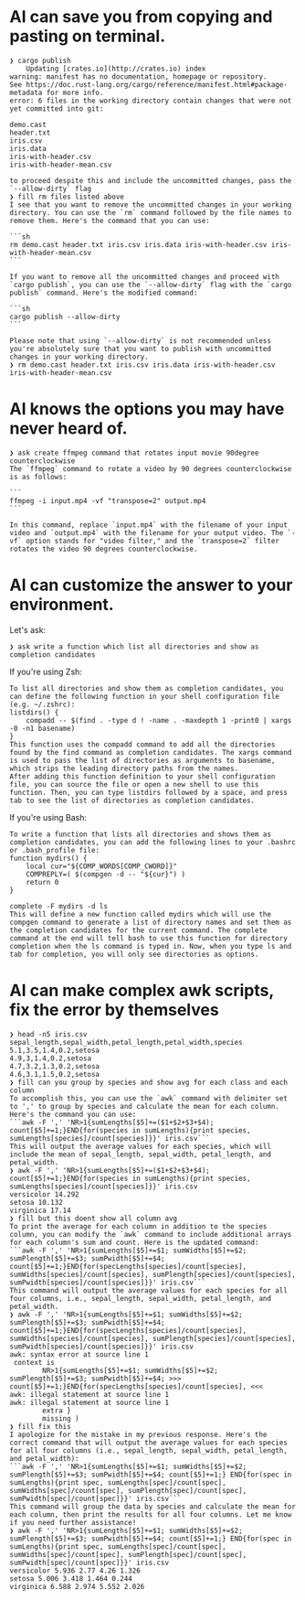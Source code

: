 # AI can save you from copying and pasting on terminal.

````shell
❯ cargo publish
    Updating [crates.io](http://crates.io) index
warning: manifest has no documentation, homepage or repository.
See https://doc.rust-lang.org/cargo/reference/manifest.html#package-metadata for more info.
error: 6 files in the working directory contain changes that were not yet committed into git:

demo.cast
header.txt
iris.csv
iris.data
iris-with-header.csv
iris-with-header-mean.csv

to proceed despite this and include the uncommitted changes, pass the `--allow-dirty` flag
❯ fill rm files listed above
I see that you want to remove the uncommitted changes in your working directory. You can use the `rm` command followed by the file names to remove them. Here's the command that you can use:

```sh
rm demo.cast header.txt iris.csv iris.data iris-with-header.csv iris-with-header-mean.csv
```

If you want to remove all the uncommitted changes and proceed with `cargo publish`, you can use the `--allow-dirty` flag with the `cargo publish` command. Here's the modified command:

```sh
cargo publish --allow-dirty
```

Please note that using `--allow-dirty` is not recommended unless you're absolutely sure that you want to publish with uncommitted changes in your working directory.
❯ rm demo.cast header.txt iris.csv iris.data iris-with-header.csv iris-with-header-mean.csv
````

# AI knows the options you may have never heard of.

````shell
❯ ask create ffmpeg command that rotates input movie 90degree counterclockwise
The `ffmpeg` command to rotate a video by 90 degrees counterclockwise is as follows:

```
ffmpeg -i input.mp4 -vf "transpose=2" output.mp4
```

In this command, replace `input.mp4` with the filename of your input video and `output.mp4` with the filename for your output video. The `-vf` option stands for "video filter," and the `transpose=2` filter rotates the video 90 degrees counterclockwise.
````

# AI can customize the answer to your environment.

Let's ask:

```shell
❯ ask write a function which list all directories and show as completion candidates
```

If you're using Zsh:
````shell
To list all directories and show them as completion candidates, you can define the following function in your shell configuration file (e.g. ~/.zshrc):
listdirs() {
    compadd -- $(find . -type d ! -name . -maxdepth 1 -print0 | xargs -0 -n1 basename)
}
This function uses the compadd command to add all the directories found by the find command as completion candidates. The xargs command is used to pass the list of directories as arguments to basename, which strips the leading directory paths from the names.
After adding this function definition to your shell configuration file, you can source the file or open a new shell to use this function. Then, you can type listdirs followed by a space, and press tab to see the list of directories as completion candidates.
````

If you're using Bash:
````shell
To write a function that lists all directories and shows them as completion candidates, you can add the following lines to your .bashrc or .bash_profile file:
function mydirs() {
    local cur="${COMP_WORDS[COMP_CWORD]}"
    COMPREPLY=( $(compgen -d -- "${cur}") )
    return 0
}

complete -F mydirs -d ls
This will define a new function called mydirs which will use the compgen command to generate a list of directory names and set them as the completion candidates for the current command. The complete command at the end will tell bash to use this function for directory completion when the ls command is typed in. Now, when you type ls and tab for completion, you will only see directories as options.
````

# AI can make complex awk scripts, fix the error by themselves

````
❯ head -n5 iris.csv
sepal_length,sepal_width,petal_length,petal_width,species
5.1,3.5,1.4,0.2,setosa
4.9,3,1.4,0.2,setosa
4.7,3.2,1.3,0.2,setosa
4.6,3.1,1.5,0.2,setosa
❯ fill can you group by species and show avg for each class and each column
To accomplish this, you can use the `awk` command with delimiter set to ',' to group by species and calculate the mean for each column. Here's the command you can use:
```awk -F ',' 'NR>1{sumLengths[$5]+=($1+$2+$3+$4); count[$5]+=1;}END{for(species in sumLengths){print species, sumLengths[species]/count[species]}}' iris.csv```
This will output the average values for each species, which will include the mean of sepal_length, sepal_width, petal_length, and petal_width.
❯ awk -F ',' 'NR>1{sumLengths[$5]+=($1+$2+$3+$4); count[$5]+=1;}END{for(species in sumLengths){print species, sumLengths[species]/count[species]}}' iris.csv
versicolor 14.292
setosa 10.132
virginica 17.14
❯ fill but this doent show all column avg
To print the average for each column in addition to the species column, you can modify the `awk` command to include additional arrays for each column's sum and count. Here is the updated command:
```awk -F ',' 'NR>1{sumLengths[$5]+=$1; sumWidths[$5]+=$2; sumPlength[$5]+=$3; sumPwidth[$5]+=$4; count[$5]+=1;}END{for(specLengths[species]/count[species], sumWidths[species]/count[species], sumPlength[species]/count[species], sumPwidth[species]/count[species]}}' iris.csv```
This command will output the average values for each species for all four columns, i.e., sepal_length, sepal_width, petal_length, and petal_width.
❯ awk -F ',' 'NR>1{sumLengths[$5]+=$1; sumWidths[$5]+=$2; sumPlength[$5]+=$3; sumPwidth[$5]+=$4; count[$5]+=1;}END{for(specLengths[species]/count[species], sumWidths[species]/count[species], sumPlength[species]/count[species], sumPwidth[species]/count[species]}}' iris.csv
awk: syntax error at source line 1
 context is
        NR>1{sumLengths[$5]+=$1; sumWidths[$5]+=$2; sumPlength[$5]+=$3; sumPwidth[$5]+=$4; >>>  count[$5]+=1;}END{for(specLengths[species]/count[species], <<<
awk: illegal statement at source line 1
awk: illegal statement at source line 1
        extra }
        missing )
❯ fill fix this
I apologize for the mistake in my previous response. Here's the correct command that will output the average values for each species for all four columns (i.e., sepal_length, sepal_width, petal_length, and petal_width):
```awk -F ',' 'NR>1{sumLengths[$5]+=$1; sumWidths[$5]+=$2; sumPlength[$5]+=$3; sumPwidth[$5]+=$4; count[$5]+=1;} END{for(spec in sumLengths){print spec, sumLengths[spec]/count[spec], sumWidths[spec]/count[spec], sumPlength[spec]/count[spec], sumPwidth[spec]/count[spec]}}' iris.csv```
This command will group the data by species and calculate the mean for each column, then print the results for all four columns. Let me know if you need further assistance!
❯ awk -F ',' 'NR>1{sumLengths[$5]+=$1; sumWidths[$5]+=$2; sumPlength[$5]+=$3; sumPwidth[$5]+=$4; count[$5]+=1;} END{for(spec in sumLengths){print spec, sumLengths[spec]/count[spec], sumWidths[spec]/count[spec], sumPlength[spec]/count[spec], sumPwidth[spec]/count[spec]}}' iris.csv
versicolor 5.936 2.77 4.26 1.326
setosa 5.006 3.418 1.464 0.244
virginica 6.588 2.974 5.552 2.026
````
